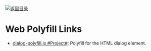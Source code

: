 [![返回目录](https://user-images.githubusercontent.com/5803001/38079637-ff0abcf0-3371-11e8-9b76-ad651620afc7.jpg)](https://github.com/wxyyxc1992/Awesome-Lists)

# Web Polyfill Links

- [dialog-polyfill.js #Project#](https://github.com/GoogleChrome/dialog-polyfill): Polyfill for the HTML dialog element.
